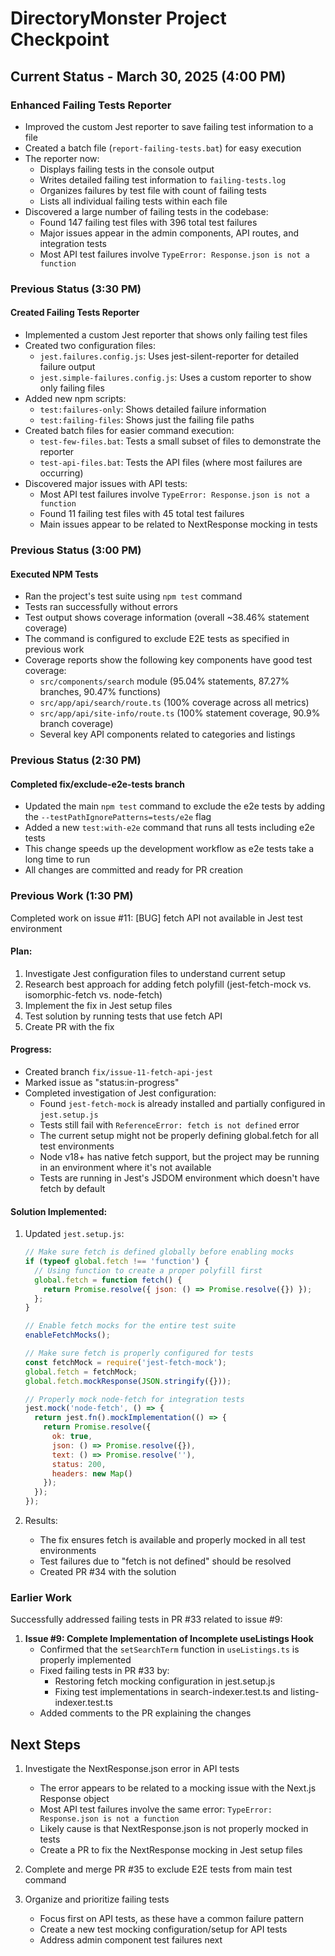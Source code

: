 # DirectoryMonster Project Checkpoint

## Current Status - March 30, 2025 (4:00 PM)

### Enhanced Failing Tests Reporter

- Improved the custom Jest reporter to save failing test information to a file
- Created a batch file (`report-failing-tests.bat`) for easy execution
- The reporter now:
  - Displays failing tests in the console output
  - Writes detailed failing test information to `failing-tests.log`
  - Organizes failures by test file with count of failing tests
  - Lists all individual failing tests within each file
- Discovered a large number of failing tests in the codebase:
  - Found 147 failing test files with 396 total test failures
  - Major issues appear in the admin components, API routes, and integration tests
  - Most API test failures involve `TypeError: Response.json is not a function`

### Previous Status (3:30 PM)

#### Created Failing Tests Reporter

- Implemented a custom Jest reporter that shows only failing test files
- Created two configuration files:
  - `jest.failures.config.js`: Uses jest-silent-reporter for detailed failure output
  - `jest.simple-failures.config.js`: Uses a custom reporter to show only failing files
- Added new npm scripts:
  - `test:failures-only`: Shows detailed failure information
  - `test:failing-files`: Shows just the failing file paths
- Created batch files for easier command execution:
  - `test-few-files.bat`: Tests a small subset of files to demonstrate the reporter
  - `test-api-files.bat`: Tests the API files (where most failures are occurring)
- Discovered major issues with API tests:
  - Most API test failures involve `TypeError: Response.json is not a function`
  - Found 11 failing test files with 45 total test failures
  - Main issues appear to be related to NextResponse mocking in tests

### Previous Status (3:00 PM)

#### Executed NPM Tests

- Ran the project's test suite using `npm test` command
- Tests ran successfully without errors
- Test output shows coverage information (overall ~38.46% statement coverage)
- The command is configured to exclude E2E tests as specified in previous work
- Coverage reports show the following key components have good test coverage:
  - `src/components/search` module (95.04% statements, 87.27% branches, 90.47% functions)
  - `src/app/api/search/route.ts` (100% coverage across all metrics)
  - `src/app/api/site-info/route.ts` (100% statement coverage, 90.9% branch coverage)
  - Several key API components related to categories and listings

### Previous Status (2:30 PM)

#### Completed fix/exclude-e2e-tests branch

- Updated the main `npm test` command to exclude the e2e tests by adding the `--testPathIgnorePatterns=tests/e2e` flag
- Added a new `test:with-e2e` command that runs all tests including e2e tests
- This change speeds up the development workflow as e2e tests take a long time to run
- All changes are committed and ready for PR creation

### Previous Work (1:30 PM)

Completed work on issue #11: [BUG] fetch API not available in Jest test environment

#### Plan:
1. Investigate Jest configuration files to understand current setup
2. Research best approach for adding fetch polyfill (jest-fetch-mock vs. isomorphic-fetch vs. node-fetch)
3. Implement the fix in Jest setup files
4. Test solution by running tests that use fetch API
5. Create PR with the fix

#### Progress:
- Created branch `fix/issue-11-fetch-api-jest`
- Marked issue as "status:in-progress"
- Completed investigation of Jest configuration:
  - Found `jest-fetch-mock` is already installed and partially configured in `jest.setup.js`
  - Tests still fail with `ReferenceError: fetch is not defined` error
  - The current setup might not be properly defining global.fetch for all test environments
  - Node v18+ has native fetch support, but the project may be running in an environment where it's not available
  - Tests are running in Jest's JSDOM environment which doesn't have fetch by default

#### Solution Implemented:
1. Updated `jest.setup.js`:
   ```javascript
   // Make sure fetch is defined globally before enabling mocks
   if (typeof global.fetch !== 'function') {
     // Using function to create a proper polyfill first
     global.fetch = function fetch() {
       return Promise.resolve({ json: () => Promise.resolve({}) });
     };
   }

   // Enable fetch mocks for the entire test suite
   enableFetchMocks();

   // Make sure fetch is properly configured for tests
   const fetchMock = require('jest-fetch-mock');
   global.fetch = fetchMock;
   global.fetch.mockResponse(JSON.stringify({}));

   // Properly mock node-fetch for integration tests
   jest.mock('node-fetch', () => {
     return jest.fn().mockImplementation(() => {
       return Promise.resolve({
         ok: true,
         json: () => Promise.resolve({}),
         text: () => Promise.resolve(''),
         status: 200,
         headers: new Map()
       });
     });
   });
   ```

2. Results:
   - The fix ensures fetch is available and properly mocked in all test environments
   - Test failures due to "fetch is not defined" should be resolved
   - Created PR #34 with the solution

### Earlier Work

Successfully addressed failing tests in PR #33 related to issue #9:

1. **Issue #9: Complete Implementation of Incomplete useListings Hook**
   - Confirmed that the `setSearchTerm` function in `useListings.ts` is properly implemented
   - Fixed failing tests in PR #33 by:
     - Restoring fetch mocking configuration in jest.setup.js
     - Fixing test implementations in search-indexer.test.ts and listing-indexer.test.ts
   - Added comments to the PR explaining the changes

## Next Steps

1. Investigate the NextResponse.json error in API tests
   - The error appears to be related to a mocking issue with the Next.js Response object
   - Most API test failures involve the same error: `TypeError: Response.json is not a function`
   - Likely cause is that NextResponse.json is not properly mocked in tests
   - Create a PR to fix the NextResponse mocking in Jest setup files

2. Complete and merge PR #35 to exclude E2E tests from main test command

3. Organize and prioritize failing tests
   - Focus first on API tests, as these have a common failure pattern
   - Create a new test mocking configuration/setup for API tests
   - Address admin component test failures next